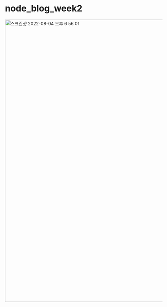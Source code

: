 # node_blog_week2

<img width="905" alt="스크린샷 2022-08-04 오후 6 56 01" src="https://user-images.githubusercontent.com/71807433/182819994-c668844f-47a7-4fef-bc97-71e990af8591.png">

